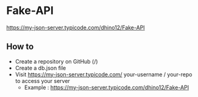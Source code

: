# Fake-API
https://my-json-server.typicode.com/dhino12/Fake-API

## How to

* Create a repository on GitHub (<your-username>/<your-repo>)
* Create a db.json file
* Visit https://my-json-server.typicode.com/ your-username / your-repo 
  to access your server
  * Example : https://my-json-server.typicode.com/dhino12/Fake-API
